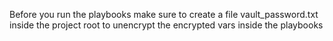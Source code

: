 Before you run the playbooks make sure to create a file vault_password.txt
inside the project root to unencrypt the encrypted vars inside the playbooks